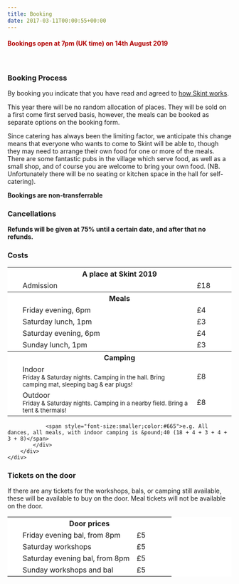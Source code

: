 ```yaml
---
title: Booking
date: 2017-03-11T00:00:55+00:00
---
```


#### <span style="color:#b00000">Bookings open at 7pm (UK time) on 14th August 2019</span>
<br/>

<h3>Booking Process</h3>

By booking you indicate that you have read and agreed to [how Skint works](/how-skint-works).

This year there will be no random allocation of places.  They will be sold on a first come first served basis, however, the meals can be booked as separate options on the booking form.

Since catering has always been the limiting factor, we anticipate this change means that everyone who wants to come to Skint will be able to, though they may need to arrange their own food for one or more of the meals.  There are some fantastic pubs in the village which serve food, as well as a small shop, and of course you are welcome to bring your own food.  (NB. Unfortunately there will be no seating or kitchen space in the hall for self-catering).

<p>
    <strong>Bookings are non-transferrable</strong>
</p>

<h3>Cancellations</h3>

<div class="alert alert-danger" role="alert"><strong>Refunds will be given at 75% until a certain date, and after that no refunds.</strong></div>


<h3>
    Costs
</h3>
    <div class="container" style="margin-bottom:20px">
        <div class="row justify-content-start">
            <div class="col-md-8">
                <table class="table table-condensed table-bordered" style="background-color:#fff">
                    <tr>
                        <th colspan="32">A place at Skint 2019</th>
                    </tr>
                    <tr>
                        <td></td><td>Admission</td><td style="width:70px">&pound;18</td>
                    </tr>
                    <tr>
                        <th colspan="32">Meals</th>
                    </tr>
                    <tr>
                        <td style="width:10px"></td><td>Friday evening, 6pm</td><td style="width:70px">&pound;4</td>
                    </tr>
                    <tr>
                        <td></td><td>Saturday lunch, 1pm</td><td>&pound;3</td>
                    </tr>
                    <tr>
                        <td></td><td>Saturday evening, 6pm</td><td>&pound;4</td>
                    </tr>
                    <tr>
                        <td></td><td>Sunday lunch, 1pm</td><td>&pound;3</td>
                    </tr>
                    <tr>
                        <th colspan="32">Camping</th>
                    </tr>
                    <tr>
                        <td></td>
                        <td>Indoor
                        <div style="font-size:smaller">Friday & Saturday nights.  Camping in the hall.  Bring camping mat, sleeping bag & ear plugs!</div>
                        </td><td style="width:70px">&pound;8</td>
                    </tr>
                    <tr>
                        <td></td>
                        <td>Outdoor
                        <div style="font-size:smaller">Friday & Saturday nights.  Camping in a nearby field.  Bring a tent & thermals!</div>
                        </td><td style="width:70px">&pound;8</td>
                    </tr>
                </table>

                <span style="font-size:smaller;color:#665">e.g. All dances, all meals, with indoor camping is &pound;40 (18 + 4 + 3 + 4 + 3 + 8)</span>
            </div>
        </div>
    </div>

    
<h3>Tickets on the door</h3>

If there are any tickets for the workshops, bals, or camping still available, these will be available to buy on the door.  Meal tickets will not be available on the door.


<div class="container">
        <div class="row justify-content-start">
            <div class="col-md-8">
                <table class="table table-condensed table-bordered" style="background-color:#fff">
                    <tr>
                        <th colspan="32">Door prices</th>
                    </tr>
                    <tr>
                        <td style="width:10px"></td><td>Friday evening bal, from 8pm</td><td style="width:70px">&pound;5</td>
                    </tr>
                    <tr>
                        <td></td><td>Saturday workshops</td><td>&pound;5</td>
                    </tr>
                    <tr>
                        <td></td><td>Saturday evening bal, from 8pm</td><td>&pound;5</td>
                    </tr>
                    <tr>
                        <td></td><td>Sunday workshops and bal</td><td>&pound;5</td>
                    </tr>
                </table>
            </div>
        </div>
    </div>